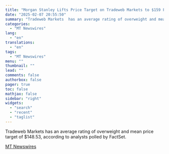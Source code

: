 ```yaml
---
title: "Morgan Stanley Lifts Price Target on Tradeweb Markets to $159 From $158, Keeps Overweight Rating"
date: "2025-02-07 20:55:50"
summary: "Tradeweb Markets  has an average rating of overweight and mean price target of $148.53, according to analysts polled by FactSet."
categories:
  - "MT Newswires"
lang:
  - "en"
translations:
  - "en"
tags:
  - "MT Newswires"
menu: ""
thumbnail: ""
lead: ""
comments: false
authorbox: false
pager: true
toc: false
mathjax: false
sidebar: "right"
widgets:
  - "search"
  - "recent"
  - "taglist"
---
```


Tradeweb Markets has an average rating of overweight and mean price target of $148.53, according to analysts polled by FactSet.

[MT Newswires](https://www.tradingview.com/news/mtnewswires.com:20250207:A3312420:0/)
